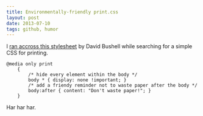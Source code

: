 ```yaml
---
title: Environmentally-friendly print.css
layout: post
date: 2013-07-10
tags: github, humor
---
```


I [ran accross this stylesheet](https://github.com/golman/print.css) by David Bushell while searching for a simple CSS for printing.
	
	@media only print
		{
		    /* hide every element within the body */
		    body * { display: none !important; }
		    /* add a friendy reminder not to waste paper after the body */
		    body:after { content: "Don't waste paper!"; }
		}

Har har har.